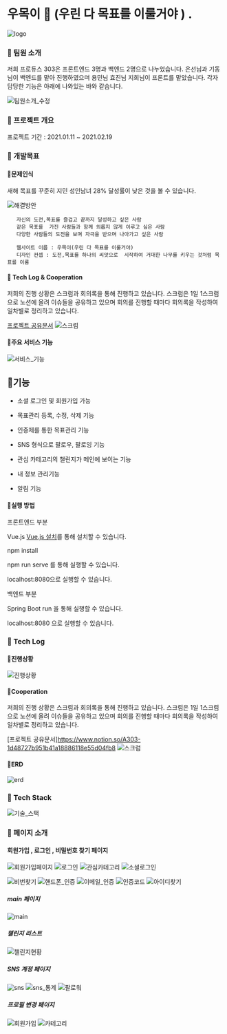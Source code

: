 # 우목이 🌳 (우린 다 목표를 이룰거야 ) .

![logo](/uploads/2d3df481f6a0d3c3761deffb5034cb0c/logo.PNG)

 

### 🌱 팀원 소개

저희 프로듀스 303은 프론트엔드 3명과 백엔드 2명으로 나누었습니다. 
은선님과 기동님이 백엔드를 맡아 진행하였으며 용민님 효진님 지희님이 프론트를 맡았습니다. 
각자 담당한 기능은 아래에 나와있는 바와 같습니다. 

![팀원소개_수정](/uploads/64826c416cb60a08bbfe7d075dd3ba3d/팀원소개_수정.PNG)

  

### 🌳  프로젝트 개요

프로젝트 기간 : 2021.01.11 ~ 2021.02.19
###  🌳 개발목표


#### 🌱문제인식  

새해 목표를 꾸준히 지민 성인남녀 28% 달성률이 낮은 것을 볼 수 있습니다. 

![해결방안](/uploads/049afd0d4caba31a6632b44215ae26c6/해결방안.PNG)

       자신의 도전,목표를 즐겁고 끝까지 달성하고 싶은 사람
       같은 목표를  가진 사람들과 함께 외롭지 않게 이루고 싶은 사람
       다양한 사람들의 도전을 보며 자극을 받으며 나아가고 싶은 사람
       
       웹사이트 이름 : 우목이(우린 다 목표를 이룰거야)
       디자인 컨셉 : 도전,목표를 하나의 씨앗으로  시작하여 거대한 나무를 키우는 것처럼 목표를 이룸 



#### 🌱  Tech Log  &  Cooperation

 저희의 진행 상황은 스크럼과 회의록을 통해 진행하고 있습니다. 
 스크럼은  1일 1스크럼으로  노션에 올려 이슈들을 공유하고 있으며 
 회의를 진행할 때마다 회의록을 작성하여 일차별로 정리하고 있습니다.

[프로젝트 공유문서](https://www.notion.so/A303-1d48727b951b41a18886118e55d04fb8)
![스크럼](/uploads/23af022e3d6741638aa7bd1651bb2038/스크럼.PNG)




#### 🌱주요 서비스 기능

![서비스_기능](/uploads/17b64fcc5f11b79c63f2acc7dcd5bb03/서비스_기능.PNG)


## 🌱기능

- 소셜 로그인 및 회원가입 가능

- 목표관리 등록, 수정, 삭제 기능

- 인증제를 통한 목표관리 기능

- SNS 형식으로 팔로우, 팔로잉 기능

- 관심 카테고리의 챌린지가 메인에 보이는 기능

- 내 정보 관리기능

- 알림 기능 

  

#### 🌱실행 방법 

프론트엔드 부분

Vue.js [Vue.js 설치](https://kr.vuejs.org/v2/guide/index.html)를 통해 설치할 수 있습니다. 

npm install 

npm run serve 를 통해 실행할 수 있습니다. 

localhost:8080으로 실행할 수 있습니다.



백엔드 부분 

Spring Boot run 을 통해 실행할 수 있습니다. 

localhost:8080 으로 실행할 수 있습니다. 



### 🌳  Tech Log


#### 🌱진행상황

![진행상황](/uploads/2604d1a22d225fb31a5c7236d5e7b8ff/진행상황.PNG)



#### 🌱Cooperation

 저희의 진행 상황은 스크럼과 회의록을 통해 진행하고 있습니다. 스크럼은  1일 1스크럼으로  노션에 올려 이슈들을 공유하고 있으며 회의를 진행할 때마다 회의록을 작성하여 일차별로 정리하고 있습니다.

[프로젝트 공유문서]https://www.notion.so/A303-1d48727b951b41a18886118e55d04fb8
![스크럼](/uploads/23af022e3d6741638aa7bd1651bb2038/스크럼.PNG)

#### 🌱ERD

![erd](/uploads/0815b418a07c92cab0eff9501285027f/erd.png)

### 🌳 Tech Stack

![기술_스택](/uploads/89c229c548e6a066987f62439f2ac1ce/기술_스택.PNG)

### 🌳 페이지 소개 

#### 회원가입 , 로그인 , 비밀번호 찾기 페이지

![회원가입페이지](/uploads/ff0cce76561132a9605027a8e60b90e8/회원가입페이지.PNG)
![로그인](/uploads/c5f15c5981a4f8d1eacd2c5ee0e90364/로그인.PNG)
![관심카테고리](/uploads/23df9bb126b04776685804de692efcce/관심카테고리.PNG)
![소셜로그인](/uploads/fa3d19e120e91c4cccdd7737f0fe1717/소셜로그인.PNG)

![비번찾기](/uploads/a42dd9b84f9a24d92da7efdce47158ce/비번찾기.PNG)
![핸드폰_인증](/uploads/2d0a8365be101e14bab1735264f705d8/핸드폰_인증.PNG)
![이메일_인증](/uploads/cb005eb0299a1cb5cb4d0b709deafc84/이메일_인증.PNG)
![인증코드](/uploads/324acd814b5de8bf5476d550b272f943/인증코드.PNG)
![아이디찾기](/uploads/198f25a62d64db1451968d1835357860/아이디찾기.PNG)

##### main 페이지

![main](/uploads/1d0424379cacfb1ccc3d378be5fe04d9/main.png)

##### 챌린지 리스트 

![챌린지현황](/uploads/49a607ec26fb3d9ebbf1ce0042e4f2fa/챌린지현황.png)

##### SNS 계정 페이지  

![sns](/uploads/5691cc9eed84b044c71b4aa1283cf43c/sns.png)
![sns_통계](/uploads/4b44de7e3958ed81444cbc5f2bbe1ba1/sns_통계.png)
![팔로워](/uploads/f67d917e59e6d26a723df8e6826805f3/팔로워.png)


##### 프로필 변경 페이지

![회원가입](/uploads/2ce23f509e30eea3b1700ca82625e1e7/회원가입.png)
![카테고리](/uploads/01f08f7015e50ff3ecc63e2b924a5960/카테고리.png)




